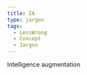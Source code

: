 ```yaml
---
title: IA
type: jargon
tags:
  - LessWrong
  - Concept
  - Jargon
---
```


Intelligence augmentation